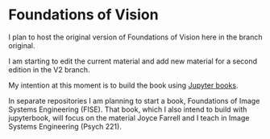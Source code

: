 # Foundations of Vision

I plan to host the original version of Foundations of Vision here in the branch original.

I am starting to edit the current material and add new material for a second edition in the V2 branch. 

My intention at this moment is to build the book using [Jupyter books](https://jupyterbook.org/intro.html).

In separate repositories I am planning to start a book, Foundations of Image Systems Engineering (FISE).   That book, which I also intend to build with jupyterbook, will focus on the material Joyce Farrell and I teach in Image Systems Engineering (Psych 221).

<!--stackedit_data:
eyJoaXN0b3J5IjpbMTEwNjA4NzA1NV19
-->
